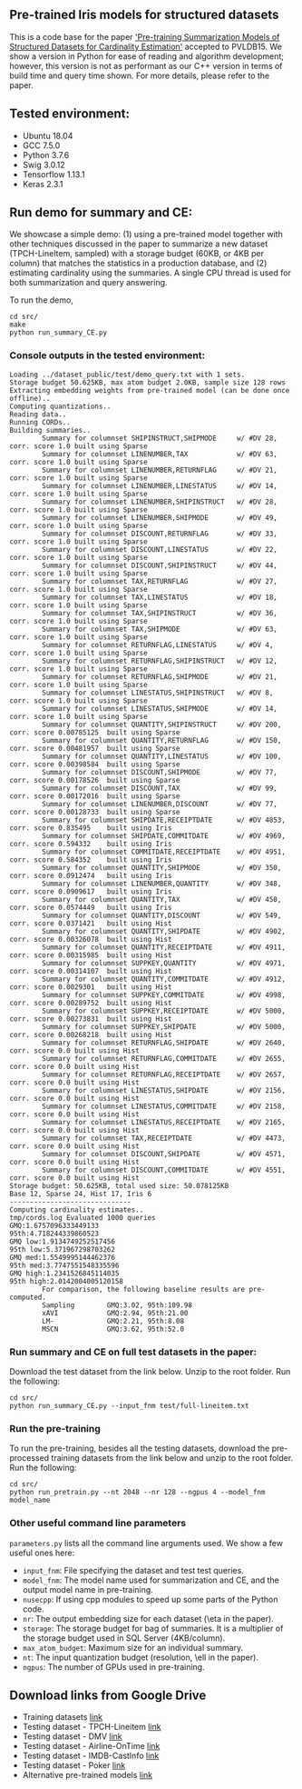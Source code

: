 ## Pre-trained Iris models for structured datasets
This is a code base for the paper ['Pre-training Summarization Models of Structured Datasets for Cardinality Estimation'](http://yao.lu/iris.pdf) accepted to PVLDB15.  We show a version in Python for ease of reading and algorithm development; however, this version is not as performant as our C++ version in terms of build time and query time shown. For more details, please refer to the paper. 

## Tested environment: 
- Ubuntu 18.04
- GCC 7.5.0
- Python 3.7.6
- Swig 3.0.12
- Tensorflow 1.13.1
- Keras 2.3.1

## Run demo for summary and CE: 
We showcase a simple demo: (1) using a pre-trained model together with other techniques discussed in the paper to summarize a new dataset (TPCH-LineItem, sampled) with a storage budget (60KB, or 4KB per column) that matches the statistics in a production database, and (2) estimating cardinality using the summaries. A single CPU thread is used for both summarization and query answering.

To run the demo, 
```
cd src/
make
python run_summary_CE.py
```

### Console outputs in the tested environment:
```
Loading ../dataset_public/test/demo_query.txt with 1 sets.
Storage budget 50.625KB, max atom budget 2.0KB, sample size 128 rows
Extracting embedding weights from pre-trained model (can be done once offline)..
Computing quantizations..
Reading data..
Running CORDs..
Building summaries..
        Summary for columnset SHIPINSTRUCT,SHIPMODE     w/ #DV 28,      corr. score 1.0 built using Sparse
        Summary for columnset LINENUMBER,TAX            w/ #DV 63,      corr. score 1.0 built using Sparse
        Summary for columnset LINENUMBER,RETURNFLAG     w/ #DV 21,      corr. score 1.0 built using Sparse
        Summary for columnset LINENUMBER,LINESTATUS     w/ #DV 14,      corr. score 1.0 built using Sparse
        Summary for columnset LINENUMBER,SHIPINSTRUCT   w/ #DV 28,      corr. score 1.0 built using Sparse
        Summary for columnset LINENUMBER,SHIPMODE       w/ #DV 49,      corr. score 1.0 built using Sparse
        Summary for columnset DISCOUNT,RETURNFLAG       w/ #DV 33,      corr. score 1.0 built using Sparse
        Summary for columnset DISCOUNT,LINESTATUS       w/ #DV 22,      corr. score 1.0 built using Sparse
        Summary for columnset DISCOUNT,SHIPINSTRUCT     w/ #DV 44,      corr. score 1.0 built using Sparse
        Summary for columnset TAX,RETURNFLAG            w/ #DV 27,      corr. score 1.0 built using Sparse
        Summary for columnset TAX,LINESTATUS            w/ #DV 18,      corr. score 1.0 built using Sparse
        Summary for columnset TAX,SHIPINSTRUCT          w/ #DV 36,      corr. score 1.0 built using Sparse
        Summary for columnset TAX,SHIPMODE              w/ #DV 63,      corr. score 1.0 built using Sparse
        Summary for columnset RETURNFLAG,LINESTATUS     w/ #DV 4,       corr. score 1.0 built using Sparse
        Summary for columnset RETURNFLAG,SHIPINSTRUCT   w/ #DV 12,      corr. score 1.0 built using Sparse
        Summary for columnset RETURNFLAG,SHIPMODE       w/ #DV 21,      corr. score 1.0 built using Sparse
        Summary for columnset LINESTATUS,SHIPINSTRUCT   w/ #DV 8,       corr. score 1.0 built using Sparse
        Summary for columnset LINESTATUS,SHIPMODE       w/ #DV 14,      corr. score 1.0 built using Sparse
        Summary for columnset QUANTITY,SHIPINSTRUCT     w/ #DV 200,     corr. score 0.00785125  built using Sparse
        Summary for columnset QUANTITY,RETURNFLAG       w/ #DV 150,     corr. score 0.00481957  built using Sparse
        Summary for columnset QUANTITY,LINESTATUS       w/ #DV 100,     corr. score 0.00398584  built using Sparse
        Summary for columnset DISCOUNT,SHIPMODE         w/ #DV 77,      corr. score 0.00178526  built using Sparse
        Summary for columnset DISCOUNT,TAX              w/ #DV 99,      corr. score 0.00172016  built using Sparse
        Summary for columnset LINENUMBER,DISCOUNT       w/ #DV 77,      corr. score 0.00128733  built using Sparse
        Summary for columnset SHIPDATE,RECEIPTDATE      w/ #DV 4853,    corr. score 0.835495    built using Iris
        Summary for columnset SHIPDATE,COMMITDATE       w/ #DV 4969,    corr. score 0.594332    built using Iris
        Summary for columnset COMMITDATE,RECEIPTDATE    w/ #DV 4951,    corr. score 0.584352    built using Iris
        Summary for columnset QUANTITY,SHIPMODE         w/ #DV 350,     corr. score 0.0912474   built using Iris
        Summary for columnset LINENUMBER,QUANTITY       w/ #DV 348,     corr. score 0.0909617   built using Iris
        Summary for columnset QUANTITY,TAX              w/ #DV 450,     corr. score 0.0574449   built using Iris
        Summary for columnset QUANTITY,DISCOUNT         w/ #DV 549,     corr. score 0.0371421   built using Hist
        Summary for columnset QUANTITY,SHIPDATE         w/ #DV 4902,    corr. score 0.00326078  built using Hist
        Summary for columnset QUANTITY,RECEIPTDATE      w/ #DV 4911,    corr. score 0.00315985  built using Hist
        Summary for columnset SUPPKEY,QUANTITY          w/ #DV 4971,    corr. score 0.00314107  built using Hist
        Summary for columnset QUANTITY,COMMITDATE       w/ #DV 4912,    corr. score 0.0029301   built using Hist
        Summary for columnset SUPPKEY,COMMITDATE        w/ #DV 4998,    corr. score 0.00289752  built using Hist
        Summary for columnset SUPPKEY,RECEIPTDATE       w/ #DV 5000,    corr. score 0.00273831  built using Hist
        Summary for columnset SUPPKEY,SHIPDATE          w/ #DV 5000,    corr. score 0.00268218  built using Hist
        Summary for columnset RETURNFLAG,SHIPDATE       w/ #DV 2640,    corr. score 0.0 built using Hist
        Summary for columnset RETURNFLAG,COMMITDATE     w/ #DV 2655,    corr. score 0.0 built using Hist
        Summary for columnset RETURNFLAG,RECEIPTDATE    w/ #DV 2657,    corr. score 0.0 built using Hist
        Summary for columnset LINESTATUS,SHIPDATE       w/ #DV 2156,    corr. score 0.0 built using Hist
        Summary for columnset LINESTATUS,COMMITDATE     w/ #DV 2158,    corr. score 0.0 built using Hist
        Summary for columnset LINESTATUS,RECEIPTDATE    w/ #DV 2165,    corr. score 0.0 built using Hist
        Summary for columnset TAX,RECEIPTDATE           w/ #DV 4473,    corr. score 0.0 built using Hist
        Summary for columnset DISCOUNT,SHIPDATE         w/ #DV 4571,    corr. score 0.0 built using Hist
        Summary for columnset DISCOUNT,COMMITDATE       w/ #DV 4551,    corr. score 0.0 built using Hist
Storage budget: 50.625KB, total used size: 50.078125KB
Base 12, Sparse 24, Hist 17, Iris 6
------------------------------
Computing cardinality estimates..
tmp/cords.log Evaluated 1000 queries
GMQ:1.6757096333449133
95th:4.718244339860523
GMQ low:1.9134749252517456
95th low:5.371967298703262
GMQ med:1.5549995144462376
95th med:3.7747551548335596
GMQ high:1.2341526845114035
95th high:2.0142004005120158
        For comparison, the following baseline results are pre-computed.
        Sampling        GMQ:3.02, 95th:109.98
        xAVI            GMQ:2.94, 95th:21.00
        LM-             GMQ:2.21, 95th:8.08
        MSCN            GMQ:3.62, 95th:52.0
```
### Run summary and CE on full test datasets in the paper: 
Download the test dataset from the link below. Unzip to the root folder. Run the following:
```
cd src/
python run_summary_CE.py --input_fnm test/full-lineitem.txt 
```
### Run the pre-training
To run the pre-training, besides all the testing datasets, download the pre-processed training datasets from the link below and unzip to the root folder. Run the following:
```
cd src/
python run_pretrain.py --nt 2048 --nr 128 --ngpus 4 --model_fnm model_name
```
### Other useful command line parameters
`parameters.py` lists all the command line arguments used. We show a few useful ones here:
- `input_fnm`: File specifying the dataset and test test queries. 
- `model_fnm`: The model name used for summarization and CE, and the output model name in pre-training.
- `nusecpp`: If using cpp modules to speed up some parts of the Python code.
- `nr`: The output embedding size for each dataset (\eta in the paper). 
- `storage`: The storage budget for bag of summaries. It is a multiplier of the storage budget used in SQL Server (4KB/column). 
- `max_atom_budget`: Maximum size for an individual summary. 
- `nt`: The input quantization budget (resolution, \ell in the paper).
- `ngpus`: The number of GPUs used in pre-training.
## Download links from Google Drive
- Training datasets [link](https://drive.google.com/file/d/1-S8lkyhOcurUd1BuV6PJekPcSToSyFEo/view?usp=sharing)
- Testing dataset - TPCH-Lineitem [link](https://drive.google.com/file/d/11Xnrn9n4c4RSHuNjKk-ILw41nJ4TMsws/view?usp=sharing)
- Testing dataset - DMV [link](https://drive.google.com/file/d/11U04XtCQZeK5ClLtnTRNsfaESn0fX5LQ/view?usp=sharing)
- Testing dataset - Airline-OnTime [link](https://drive.google.com/file/d/11OPmwHzVxAFLxL2dFnSSKE9iL_lkeXPH/view?usp=sharing)
- Testing dataset - IMDB-CastInfo [link](https://drive.google.com/file/d/11SBnarUKq_zxVVMpMEbpKXCpsZIjnl6b/view?usp=sharing)
- Testing dataset - Poker [link](https://drive.google.com/file/d/11YcZIWRQjOIhOzyYC07PVWwDN_iag-G6/view?usp=sharing)
- Alternative pre-trained models [link](https://drive.google.com/file/d/11ZUZJvwk4wQ-57RZaQ9U37xfd_kAc9qb/view?usp=sharing)
